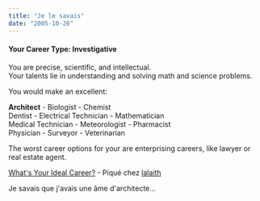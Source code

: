 ```yaml
---
title: "Je le savais"
date: "2005-10-26"
---
```


#### Your Career Type: Investigative

You are precise, scientific, and intellectual.  
Your talents lie in understanding and solving math and science problems.

You would make an excellent:

**Architect** - Biologist - Chemist  
Dentist - Electrical Technician - Mathematician  
Medical Technician - Meteorologist - Pharmacist  
Physician - Surveyor - Veterinarian  

The worst career options for your are enterprising careers, like lawyer or real estate agent.

[What's Your Ideal Career?](http://www.blogthings.com/idealcareerquiz/) \- Piqué chez [lalaith](http://lalaith.canalblog.com/archives/2005/10/25/929647.html)

Je savais que j'avais une âme d'architecte...
